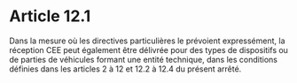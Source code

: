 # Article 12.1

Dans la mesure où les directives particulières le prévoient expressément, la réception CEE peut également être délivrée pour des types de dispositifs ou de parties de véhicules formant une entité technique, dans les conditions définies dans les articles 2 à 12 et 12.2 à 12.4 du présent arrêté.
